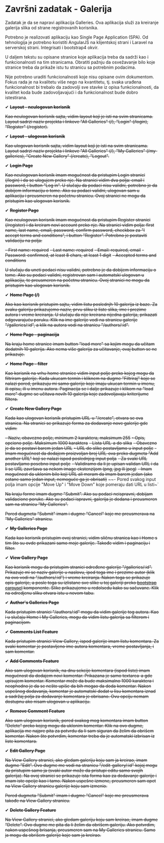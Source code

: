 # Završni zadatak - Galerija

Zadatak je da se napravi aplikacija Galleries. Ova aplikacija služi za kreiranje galerija slika od strane registrovanih korisnika.

Potrebno je realizovati aplikaciju kao Single Page Application (SPA). Od tehnologija je potrebno koristiti AngularJS na klijentskoj strani i Laravel na serverskoj strani. Integrisati i bootstrap4 okvir.

U daljem tekstu su opisane stranice koje aplikacija treba da sadrži kao i funkcionalnosti na tim stranicama. Obratiti pažnju da osvežavanje bilo koje stranice treba da prikaže istu tu stranicu sa potrebnim podacima.

Nije potrebno uraditi funkcionalnosti koje nisu opisane ovim dokumentom. Fokus rada je na kvalitetu više nego na kvantitetu, tj. svaka urađena funkcionalnost bi trebalo da zadovolji sve stavke iz opisa funkcionalnosti, da kvalitet koda bude zadovoljavajući i da funkcionalnost bude dobro istestirana.

✔ ~~**Layout - neulogovan korisnik**~~

~~Kao neulogovan korisnik sajta, vidim layout koji je isti na svim stranicama. Layout sadrzi naziv projekta i linkove &quot;All Galleries&quot; (/), &quot;Login&quot; (/login), &quot;Register&quot; (/register).~~

✔ ~~**Layout - ulogovan korisnik**~~

~~Kao ulogovan korisnik sajta, vidim layout koji je isti na svim stranicama. Layout sadrzi naziv projekta i linkove &quot;All Galleries&quot; (/), &quot;My Galleries&quot; (/my-galleries), &quot;Create New Gallery&quot; (/create), &quot;Logout&quot;.~~

✔ ~~**Login Page**~~

~~Kao neulogovan korisnik imam mogućnost da pristupim Login stranici (/login) i da se ulogujem preko nje. Na stranici vidim dva polja: email i password, i button &quot;Log in&quot;. U slučaju da podaci nisu validni, potrebno je da dobijem informaciju o tome. Ako su podaci validni, ulogovan sam u aplikaciju i preusmeren na početnu stranicu. Ovoj stranici ne mogu da pristupim kao ulogovan korisnik.~~

✔ ~~**Register Page**~~

~~Kao neulogovan korisnik imam mogućnost da pristupim Register stranici (/register) i da kreiram novi account preko nje. Na stranici vidim polja: first name, last name, email, password, confirm password, checkbox za &quot;I accept terms and conditions&quot;, i button &quot;Register&quot;. Potrebno je postaviti validaciju na polja:~~

~~- First name: required~~
~~- Last name: required~~
~~- Email: required, email~~
~~- Password: confirmed, at least 8 chars, at least 1 digit~~
~~- Accepted terms and conditions~~

~~U slučaju da uneti podaci nisu validni, potrebno je da dobijem informaciju o tome. Ako su podaci validni, registrovan sam i automatski ulogovan u aplikaciju, te preusmeren na početnu stranicu. Ovoj stranici ne mogu da pristupim kao ulogovan korisnik.~~

✔ ~~**Home Page (/)**~~

~~Ako kao korisnik pristupim sajtu, vidim listu poslednjh 10 galerija iz baze. Za svaku galeriju prikazujemo naziv, prvu sliku iz liste slika, ime i prezime autora i vreme kreiranja. U slučaju da nije kreirana nijedna galerija, prikazati odgovarajuću poruku. Klik na ime galerije vodi na stranicu galerije &quot;/galleries/:id&quot;, a klik na autora vodi na stranicu &quot;/authors/:id&quot;.~~

✔ ~~**Home Page - paginacija**~~

~~Na kraju home stranice imam button &quot;load more&quot; sa kojim mogu da učitam dodatnih 10 galerija. Ako nema više galerija za učitavanje, ovaj button se ne prikazuje.~~

✔ ~~**Home Page - filter**~~

~~Kao korisnik na vrhu home stranice vidim input polje preko kojeg mogu da filtriram galerije. Kada ukucam termin i kliknem na dugme &quot;Filtriraj&quot; koje se nalazi pored, prikazuju mi samo galerije koje imaju ukucan termin u imenu, ili opisu, ili u imenu autora. Paginacija se i dalje prikazuje i klikom na &quot;load more&quot; dugme se učitava novih 10 galerija koje zadovoljavaju kriterijume filtera.~~

✔ ~~**Create New Gallery Page**~~

~~Kada kao ulogovan korisnik pristupim URL-u &quot;/create&quot;, otvara se ova stranica. Na stranici se prikazuje forma za dodavanje nove galerije gde vidim:~~

~~- Naziv, obavezno polje, minimum 2 karaktera, maksimum 255~~
~~- Opis, opciono polje. Maksimum 1000 karaktera~~
~~- Lista URL-a do slika~~
  ~~- Obavezno je da se postavi barem jedan URL~~
  ~~- URL do slike postavljamo u input polje~~
  ~~- Imam mogućnost da dodajem proizvoljan broj URL-ova preko dugmeta &quot;Add another URL&quot; koji se nalazi ispod poslednjeg input polja~~
  ~~- Za svaki URL postavljamo posebno input polje~~
  ~~- Validiramo da li je upisan validan URL i da li se URL završava sa nekom image ekstenzijom (png, jpg ili jpeg)~~
  ~~- Imam mogućnost da uklonim bilo koji URL ali moram da imam barem jedan (ako ostane samo jedan input, nemoguće ga je obrisati)~~
  ~~- Pored svakog input polja imam opcije &quot;Move Up&quot; i &quot;Move Down&quot; koje pomeraju dati URL u listi~`

~~Na kraju forme imam dugme &quot;Submit&quot;. Ako su podaci neispravni, dobijam validacione poruke. Ako su podaci ispravni, galerija je dodana i preusmeren sam na stranicu &quot;My Galleries&quot;.~~

~~Pored dugmeta &quot;Submit&quot; imam i dugme &quot;Cancel&quot; koje me preusmerava na &quot;My Galleries&quot; stranicu.~~

✔ ~~**My Galleries Page**~~

~~Kada kao korisnik pristupim ovoj stranici, vidim sličnu stranica kao i Home s tim što su ovde prikazani samo moje galerije. Takođe vidim i paginaciju i filter.~~

✔ ~~**View Gallery Page**~~

~~Kao korisnik mogu da pristupim stranici određene galerije &quot;/galleries/:id&quot;. Prikazuje mi se naziv galerije u naslovu, ipod toga ime i prezime autor (klik na ovo vodi na &quot;/authors/:id&quot;) i vreme kreiranja. Nakon toga se prikazuje opis galerije, a posle toga su izlistane sve slike u toj galeriji preko [bootstrap carousel](https://getbootstrap.com/docs/4.0/components/carousel/) komponente. Slike prikazujemo u redolsedu kako su sačuvane. Klik na odredjenu sliku otvara istu u novom tabu.~~

✔ ~~**Author&#39;s Galleries Page**~~

~~Kada pristupim stranici &quot;/authors/:id&quot; mogu da vidim galerije tog autora. Kao i u slučaju Home i My Galleries, mogu da vidim listu galerija sa filterom i paginacijom.~~

✔ ~~**Comments List Feature**~~

~~Kada pristupim stranici View Gallery, ispod galerije imam listu komentara. Za svaki komentar je postavljeno ime autora komentara, vreme postavljanja, i sam komentar.~~

✔ ~~**Add Comments Feature**~~

~~Ako sam ulogovan korisnik, na dnu sekcije komentara (ispod liste) imam mogućnost da dodajem novi komentar. Prikazana je samo textarea-a gde upisujem komentar. Komentar može da bude maksimalno 1000 karaktera i neophodno je da se nešto upiše da bih mogao da doda komentar. Nakon uspešnog dodavanja, komentar je automatski dodat u lisu komentara iznad a sadržaj polja za dodavanje komentara je obrisano. Ovu opciju nemam dostupnu ako nisam ulogovan u aplikaciju.~~

✔ ~~**Remove Comment Feature**~~

~~Ako sam ulogovan korisnik, pored svakog mog komentara imam button &quot;Delete&quot; preko kojeg mogu da uklonim komentar. Klik na ovo dugme, aplikacija me najpre pita za potvrdu da li sam siguran da želim da obrišem komentar. Nakon što potvrdim, komentar treba da je automatski izbrisan iz liste komentara.~~

✔ ~~**Edit Gallery Page**~~

~~Na View Gallery stranici, ako gledam galeriju koju sam ja kreirao, imam dugme &quot;Edit&quot;. Ovo dugme me vodi na stranicu &quot;/edit-gallery/:id&quot; kojoj mogu da pristupim samo ja (svaki autor može da pristupi editu samo svojih galerija). Na ovoj stranici se prikazuje ista forma kao za dodavanje galerije i imam iste opcije kao i tamo. Nakon uspešne izmene, preusmeren sam opet na View Gallery stranicu galerije koju sam izmenio.~~

~~Pored dugmeta &quot;Submit&quot; imam i dugme &quot;Cancel&quot; koje me preusmerava takođe na View Gallery stranicu.~~

✔ ~~**Delete Gallery Feature**~~

~~Na View Gallery stranici, ako gledam galeriju koju sam kreirao, imam dugme &quot;Delete&quot;. Ovo dugme me pita da li želim da obrišem galeriju. Ako potvrdim, nakon uspešnog brisanja, preusmeren sam na My Galleries stranicu. Samo ja mogu da obrišem galerije koje sam ja kreirao.~~